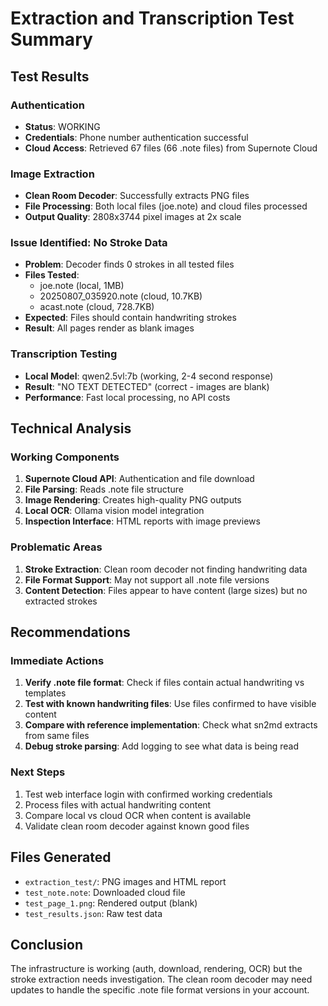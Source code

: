 # Extraction and Transcription Test Summary

## Test Results

### Authentication
- **Status**: WORKING
- **Credentials**: Phone number authentication successful
- **Cloud Access**: Retrieved 67 files (66 .note files) from Supernote Cloud

### Image Extraction
- **Clean Room Decoder**: Successfully extracts PNG files
- **File Processing**: Both local files (joe.note) and cloud files processed
- **Output Quality**: 2808x3744 pixel images at 2x scale

### Issue Identified: No Stroke Data
- **Problem**: Decoder finds 0 strokes in all tested files
- **Files Tested**: 
  - joe.note (local, 1MB)
  - 20250807_035920.note (cloud, 10.7KB)  
  - acast.note (cloud, 728.7KB)
- **Expected**: Files should contain handwriting strokes
- **Result**: All pages render as blank images

### Transcription Testing
- **Local Model**: qwen2.5vl:7b (working, 2-4 second response)
- **Result**: "NO TEXT DETECTED" (correct - images are blank)
- **Performance**: Fast local processing, no API costs

## Technical Analysis

### Working Components
1. **Supernote Cloud API**: Authentication and file download
2. **File Parsing**: Reads .note file structure
3. **Image Rendering**: Creates high-quality PNG outputs
4. **Local OCR**: Ollama vision model integration
5. **Inspection Interface**: HTML reports with image previews

### Problematic Areas
1. **Stroke Extraction**: Clean room decoder not finding handwriting data
2. **File Format Support**: May not support all .note file versions
3. **Content Detection**: Files appear to have content (large sizes) but no extracted strokes

## Recommendations

### Immediate Actions
1. **Verify .note file format**: Check if files contain actual handwriting vs templates
2. **Test with known handwriting files**: Use files confirmed to have visible content
3. **Compare with reference implementation**: Check what sn2md extracts from same files
4. **Debug stroke parsing**: Add logging to see what data is being read

### Next Steps
1. Test web interface login with confirmed working credentials
2. Process files with actual handwriting content
3. Compare local vs cloud OCR when content is available
4. Validate clean room decoder against known good files

## Files Generated
- `extraction_test/`: PNG images and HTML report
- `test_note.note`: Downloaded cloud file
- `test_page_1.png`: Rendered output (blank)
- `test_results.json`: Raw test data

## Conclusion
The infrastructure is working (auth, download, rendering, OCR) but the stroke extraction needs investigation. The clean room decoder may need updates to handle the specific .note file format versions in your account.